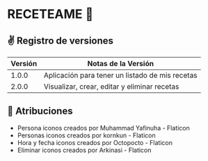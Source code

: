 # RECETEAME 🥄 

## ✌️ Registro de versiones 

| Versión | Notas de la Versión |
| ------------- | ------------- |
| 1.0.0 | Aplicación para tener un listado de mis recetas |
| 2.0.0 | Visualizar, crear, editar y eliminar recetas |

## 🤞 Atribuciones

- Persona iconos creados por Muhammad Yafinuha - Flaticon
- Personas iconos creados por kornkun - Flaticon
- Hora y fecha iconos creados por Octopocto - Flaticon
- Eliminar iconos creados por Arkinasi - Flaticon
